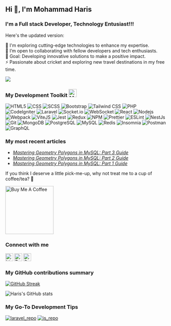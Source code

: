 ## Hi 👋, I'm Mohammad Haris

### I'm a Full stack Developer, Technology Entusiast!!!

Here's the updated version:

🌱 I'm exploring cutting-edge technologies to enhance my expertise.  
👯 I’m open to collaborating with fellow developers and tech enthusiasts.  
🥅 Goal: Developing innovative solutions to make a positive impact.  
⚡ Passionate about cricket and exploring new travel destinations in my free time.  

![](https://komarev.com/ghpvc/?username=iamharis010&color=fb4362)

### My Development Toolkit <img src="https://raw.githubusercontent.com/Tarikul-Islam-Anik/Telegram-Animated-Emojis/main/People/Man%20Technologist.webp" alt="Man Technologist" width="25" height="25" />
<p>
    <img alt="HTML5" src="https://img.shields.io/badge/-HTML5-E34F26?style=flat-square&logo=html5&logoColor=white" />
    <img alt="CSS" src="https://img.shields.io/badge/-CSS3-1572B6?style=flat-square&logo=css3&logoColor=white" />
    <img alt="SCSS" src="https://img.shields.io/badge/-SCSS-CC6699?style=flat-square&logo=sass&logoColor=white" />
    <img alt="Bootstrap" src="https://img.shields.io/badge/-Bootstrap-7953b3?style=flat-square&logo=bootstrap&logoColor=white" />
    <img alt="Tailwind CSS" src="https://img.shields.io/badge/-Tailwind%20CSS-38B2AC?style=flat-square&logo=tailwind-css&logoColor=white" />
    <img alt="PHP" src="https://img.shields.io/badge/-PHP-777BB4?style=flat-square&logo=php&logoColor=white" />
    <img alt="CodeIgniter" src="https://img.shields.io/badge/-CodeIgniter-EF4223?style=flat-square&logo=codeigniter&logoColor=white" />
    <img alt="Laravel" src="https://img.shields.io/badge/-Laravel-FF2D20?style=flat-square&logo=laravel&logoColor=white" />
    <img alt="Socket.io" src="https://img.shields.io/badge/-Socket.io-010101?style=flat-square&logo=socket.io&logoColor=white" />
    <img alt="WebSocket" src="https://img.shields.io/badge/-WebSocket-010101?style=flat-square&logo=websocket&logoColor=white" />
    <img alt="React" src="https://img.shields.io/badge/-React-45b8d8?style=flat-square&logo=react&logoColor=white" />
    <img alt="Nodejs" src="https://img.shields.io/badge/-Nodejs-43853d?style=flat-square&logo=node.js&logoColor=white" />
    <img alt="Webpack" src="https://img.shields.io/badge/-Webpack-8DD6F9?style=flat-square&logo=webpack&logoColor=white" />
    <img alt="ViteJS" src="https://img.shields.io/badge/-ViteJS-646CFF?style=flat-square&logo=vite&logoColor=white" />
    <img alt="Jest" src="https://img.shields.io/badge/-Jest-C21325?style=flat-square&logo=jest&logoColor=white" />
    <img alt="Redux" src="https://img.shields.io/badge/-Redux-764ABC?style=flat-square&logo=redux&logoColor=white" />
    <img alt="NPM" src="https://img.shields.io/badge/-NPM-CB3837?style=flat-square&logo=npm&logoColor=white" />
    <img alt="Prettier" src="https://img.shields.io/badge/-Prettier-F7B93E?style=flat-square&logo=prettier&logoColor=white" />
    <img alt="ESLint" src="https://img.shields.io/badge/-ESLint-4B32C3?style=flat-square&logo=eslint&logoColor=white" />
    <img alt="NestJs" src="https://img.shields.io/badge/-NestJs-ea2845?style=flat-square&logo=nestjs&logoColor=white" />
    <img alt="Git" src="https://img.shields.io/badge/-Git-F05032?style=flat-square&logo=git&logoColor=white" />
    <img alt="MongoDB" src="https://img.shields.io/badge/-MongoDB-13aa52?style=flat-square&logo=mongodb&logoColor=white" />
    <img alt="PostgreSQL" src="https://img.shields.io/badge/-PostgreSQL-336791?style=flat-square&logo=postgresql&logoColor=white" />
    <img alt="MySQL" src="https://img.shields.io/badge/-MySQL-4479A1?style=flat-square&logo=mysql&logoColor=white" />
    <img alt="Redis" src="https://img.shields.io/badge/-Redis-DC382D?style=flat-square&logo=redis&logoColor=white" />
    <img alt="Insomnia" src="https://img.shields.io/badge/-Insomnia-5849BE?style=flat-square&logo=insomnia&logoColor=white" />
    <img alt="Postman" src="https://img.shields.io/badge/-Postman-FF6C37?style=flat-square&logo=postman&logoColor=white" />
    <img alt="GraphQL" src="https://img.shields.io/badge/-GraphQL-E10098?style=flat-square&logo=graphql&logoColor=white" />
</p>

### My most recent articles
<ul>
    <li>
        <a href="https://medium.com/@mohdharis010/mastering-geometry-polygons-in-mysql-part-3-guide-f52f89c18477">
            <i>Mastering Geometry Polygons in MySQL: Part 3 Guide</i>
        </a>
    </li>
    <li>
        <a href="https://medium.com/@mohdharis010/mastering-geometry-polygons-in-mysql-part-2-guide-74b9216a27e8">
            <i>Mastering Geometry Polygons in MySQL: Part 2 Guide</i>
        </a>
    </li>
    <li>
        <a href="https://medium.com/@mohdharis010/mastering-geometry-polygons-in-mysql-part-1-guide-5741047e1a75">
            <i>Mastering Geometry Polygons in MySQL: Part 1 Guide</i>
        </a>
    </li>
</ul>

If you think I deserve a little pick-me-up, why not treat me to a cup of coffee/tea? 🥺

<a href="https://www.buymeacoffee.com/iamharis" target="_blank"><img src="https://cdn.buymeacoffee.com/buttons/v2/default-red.png" alt="Buy Me A Coffee" width="150" ></a>

### Connect with me
<p>
  <a href="https://www.linkedin.com/in/mohammad-haris-rajput/"><img src="https://skillicons.dev/icons?i=linkedin" width="24" height="24" alt="LinkedIn"></a>
  <a href="https://twitter.com/iamharis010"><img src="https://skillicons.dev/icons?i=twitter" width="24" height="24" alt="Twitter"></a>
  <a href="mailto:mohdharis010@gmail.com"><img src="https://skillicons.dev/icons?i=gmail" width="24" height="24" alt="Gmail"></a>
</p>

### My GitHub contributions summary
[![GitHub Streak](https://github-readme-streak-stats.herokuapp.com?user=iamharis010&theme=dark&ring=fb4362&file=fb4362&currStreakNum=fb4362&currStreakLabel=fb4362&hide_border=true)](https://git.io/streak-stats)

![Haris's GitHub stats](https://github-readme-stats.vercel.app/api?username=iamharis&hide_border=true&show_icons=true&bg_color=151515&title_color=fb4362&icon_color=fb4362&text_bold=false&text_color=9e9e9e)

### My Go-To Development Tips
[![laravel_repo]](https://github.com/iamharis010/laravel-resources)
[![js_repo]](https://github.com/iamharis010/js-resources)

[laravel_repo]: https://github-readme-stats.vercel.app/api/pin/?username=iamharis010&repo=laravel-resources&theme=swift
[js_repo]: https://github-readme-stats.vercel.app/api/pin/?username=iamharis010&repo=js-resources&theme=slateorange
